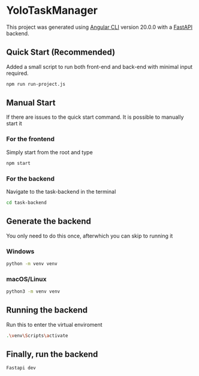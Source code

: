 # YoloTaskManager

This project was generated using [Angular CLI](https://github.com/angular/angular-cli) version 20.0.0 with a [FastAPI](https://fastapi.tiangolo.com/) backend.



## Quick Start (Recommended)
Added a small script to run both front-end and back-end with minimal input required.
```bash
npm run run-project.js
```

## Manual Start
If there are issues to the quick start command. It is possible to manually start it
### For the frontend
Simply start from the root and type

```bash
npm start
```

### For the backend
Navigate to the task-backend in the terminal

```bash
cd task-backend
```

## Generate the backend
You only need to do this once, afterwhich you can skip to running it
### Windows
```bash
python -m venv venv
```
### macOS/Linux
```bash
python3 -m venv venv
```
## Running the backend
Run this to enter the virtual enviroment
```bash
.\venv\Scripts\activate
```
## Finally, run the backend
```bash
Fastapi dev
```



